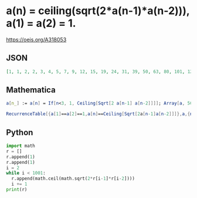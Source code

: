 # a\(n\) \= ceiling\(sqrt\(2\*a\(n\-1\)\*a\(n\-2\)\)\), a\(1\) \= a\(2\) \= 1\.
https://oeis.org/A318053
## JSON
```JSON
[1, 1, 2, 2, 3, 4, 5, 7, 9, 12, 15, 19, 24, 31, 39, 50, 63, 80, 101, 128, 161, 204, 257, 324, 409, 515, 650, 819, 1032, 1301, 1639, 2066, 2603, 3280, 4133, 5207, 6561, 8266, 10415, 13122, 16533, 20831, 26245, 33067, 41662, 52491, 66135, 83325]
```
## Mathematica
```Mathematica
a[n_] := a[n] = If[n<3, 1, Ceiling[Sqrt[2 a[n-1] a[n-2]]]]; Array[a, 50] (* _Giovanni Resta_, Nov 26 2019 *)
```
```Mathematica
RecurrenceTable[{a[1]==a[2]==1,a[n]==Ceiling[Sqrt[2a[n-1]a[n-2]]]},a,{n,50}] (* _Harvey P. Dale_, Apr 13 2020 *)
```
## Python
```Python
import math
r = []
r.append(1)
r.append(1)
i = 2
while i < 1001:
  r.append(math.ceil(math.sqrt(2*r[i-1]*r[i-2])))
  i += 1
print(r)
```
